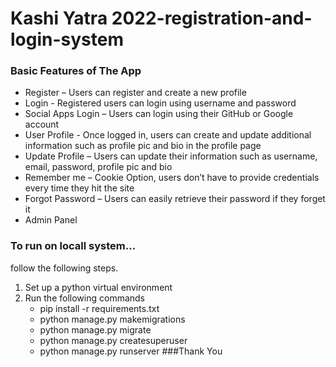 # Kashi Yatra 2022-registration-and-login-system
### Basic Features of The App
    
* Register – Users can register and create a new profile
* Login - Registered users can login using username and password
* Social Apps Login – Users can login using their GitHub or Google account
* User Profile - Once logged in, users can create and update additional information such as profile pic and bio in the profile page
* Update Profile – Users can update their information such as username, email, password, profile pic and bio
* Remember me – Cookie Option, users don’t have to provide credentials every time they hit the site
* Forgot Password – Users can easily retrieve their password if they forget it 
* Admin Panel



### To run on locall system...
follow the following steps.
1. Set up a python virtual environment
2. Run the following commands
    * pip install -r requirements.txt
    * python manage.py makemigrations
    * python manage.py migrate
    * python manage.py createsuperuser
    * python manage.py runserver ###Thank You

